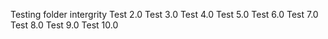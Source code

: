 Testing folder intergrity
Test 2.0
Test 3.0
Test 4.0 
Test 5.0
Test 6.0
Test 7.0
Test 8.0
Test 9.0
Test 10.0